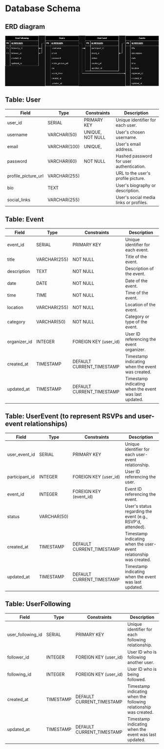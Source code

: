 # Database Schema

## ERD diagram

![Local Image](./assets/erd.webp)

## Table: User

| Field               | Type         | Constraints      | Description                              |
| ------------------- | ------------ | ---------------- | ---------------------------------------- |
| user_id             | SERIAL       | PRIMARY KEY      | Unique identifier for each user.         |
| username            | VARCHAR(50)  | UNIQUE, NOT NULL | User's chosen username.                  |
| email               | VARCHAR(100) | UNIQUE,          | User's email address.                    |
| password            | VARCHAR(60)  | NOT NULL         | Hashed password for user authentication. |
| profile_picture_url | VARCHAR(255) |                  | URL to the user's profile picture.       |
| bio                 | TEXT         |                  | User's biography or description.         |
| social_links        | VARCHAR(255) |                  | User's social media links or profiles.   |

## Table: Event

| Field        | Type         | Constraints               | Description                                           |
| ------------ | ------------ | ------------------------- | ----------------------------------------------------- |
| event_id     | SERIAL       | PRIMARY KEY               | Unique identifier for each event.                     |
| title        | VARCHAR(255) | NOT NULL                  | Title of the event.                                   |
| description  | TEXT         | NOT NULL                  | Description of the event.                             |
| date         | DATE         | NOT NULL                  | Date of the event.                                    |
| time         | TIME         | NOT NULL                  | Time of the event.                                    |
| location     | VARCHAR(255) | NOT NULL                  | Location of the event.                                |
| category     | VARCHAR(50)  | NOT NULL                  | Category or type of the event.                        |
| organizer_id | INTEGER      | FOREIGN KEY (user_id)     | User ID referencing the event organizer.              |
| created_at   | TIMESTAMP    | DEFAULT CURRENT_TIMESTAMP | Timestamp indicating when the event was created.      |
| updated_at   | TIMESTAMP    | DEFAULT CURRENT_TIMESTAMP | Timestamp indicating when the event was last updated. |

## Table: UserEvent (to represent RSVPs and user-event relationships)

| Field          | Type        | Constraints               | Description                                                        |
| -------------- | ----------- | ------------------------- | ------------------------------------------------------------------ |
| user_event_id  | SERIAL      | PRIMARY KEY               | Unique identifier for each user-event relationship.                |
| participant_id | INTEGER     | FOREIGN KEY (user_id)     | User ID referencing the user.                                      |
| event_id       | INTEGER     | FOREIGN KEY (event_id)    | Event ID referencing the event.                                    |
| status         | VARCHAR(50) |                           | User's status regarding the event (e.g., RSVP'd, attended).        |
| created_at     | TIMESTAMP   | DEFAULT CURRENT_TIMESTAMP | Timestamp indicating when the user-event relationship was created. |
| updated_at     | TIMESTAMP   | DEFAULT CURRENT_TIMESTAMP | Timestamp indicating when the event was last updated.              |

## Table: UserFollowing

| Field             | Type      | Constraints               | Description                                                       |
| ----------------- | --------- | ------------------------- | ----------------------------------------------------------------- |
| user_following_id | SERIAL    | PRIMARY KEY               | Unique identifier for each following relationship.                |
| follower_id       | INTEGER   | FOREIGN KEY (user_id)     | User ID who is following another user.                            |
| following_id      | INTEGER   | FOREIGN KEY (user_id)     | User ID who is being followed.                                    |
| created_at        | TIMESTAMP | DEFAULT CURRENT_TIMESTAMP | Timestamp indicating when the following relationship was created. |
| updated_at        | TIMESTAMP | DEFAULT CURRENT_TIMESTAMP | Timestamp indicating when the event was last updated.             |
